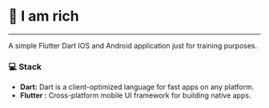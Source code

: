 # 💎 I am rich 
---

A simple Flutter Dart IOS and Android application just for training purposes.

### 💻 Stack

- **Dart:** Dart is a client-optimized language for fast apps on any platform.
- **Flutter :** Cross-platform mobile UI framework for building native apps.
